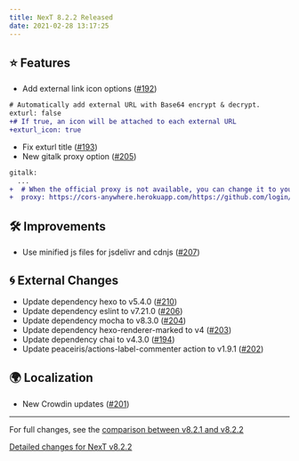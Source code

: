 ```yaml
---
title: NexT 8.2.2 Released
date: 2021-02-28 13:17:25
---
```


## ⭐ Features

- Add external link icon options ([#192](https://github.com/next-theme/hexo-theme-next/pull/192))
```diff
# Automatically add external URL with Base64 encrypt & decrypt.
exturl: false
+# If true, an icon will be attached to each external URL
+exturl_icon: true
```
- Fix exturl title ([#193](https://github.com/next-theme/hexo-theme-next/pull/193))
- New gitalk proxy option ([#205](https://github.com/next-theme/hexo-theme-next/pull/205))
```diff
gitalk:
  ...
+  # When the official proxy is not available, you can change it to your own proxy address
+  proxy: https://cors-anywhere.herokuapp.com/https://github.com/login/oauth/access_token # This is official proxy address
```

## 🛠 Improvements

- Use minified js files for jsdelivr and cdnjs ([#207](https://github.com/next-theme/hexo-theme-next/pull/207))

## 🌀 External Changes

- Update dependency hexo to v5.4.0 ([#210](https://github.com/next-theme/hexo-theme-next/pull/210))
- Update dependency eslint to v7.21.0 ([#206](https://github.com/next-theme/hexo-theme-next/pull/206))
- Update dependency mocha to v8.3.0 ([#204](https://github.com/next-theme/hexo-theme-next/pull/204))
- Update dependency hexo-renderer-marked to v4 ([#203](https://github.com/next-theme/hexo-theme-next/pull/203))
- Update dependency chai to v4.3.0 ([#194](https://github.com/next-theme/hexo-theme-next/pull/194))
- Update peaceiris/actions-label-commenter action to v1.9.1 ([#202](https://github.com/next-theme/hexo-theme-next/pull/202))

## 🌍 Localization

- New Crowdin updates ([#201](https://github.com/next-theme/hexo-theme-next/pull/201))

***

For full changes, see the [comparison between v8.2.1 and v8.2.2](https://github.com/next-theme/hexo-theme-next/compare/v8.2.1...v8.2.2)

[Detailed changes for NexT v8.2.2](https://github.com/next-theme/hexo-theme-next/releases/tag/v8.2.2)
